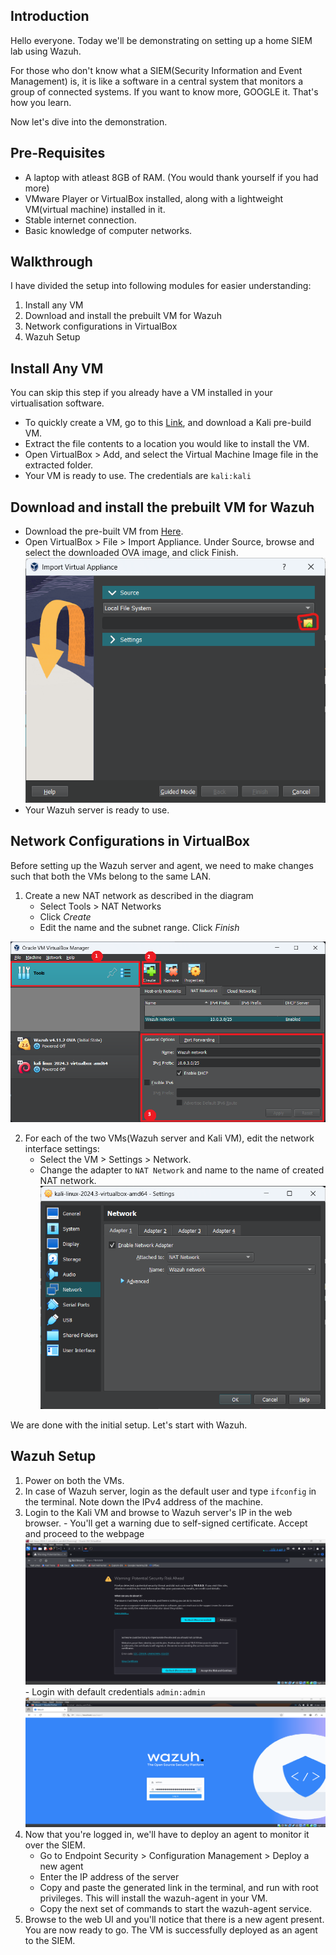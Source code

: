 ## Introduction

Hello everyone. Today we'll be demonstrating on setting up a home SIEM lab using Wazuh.

For those who don't know what a SIEM(Security Information and Event Management) is, it is like a software in a central system that monitors a group of connected systems. If you want to know more, GOOGLE it. That's how you learn.

Now let's dive into the demonstration.

## Pre-Requisites

- A laptop with atleast 8GB of RAM. (You would thank yourself if you had more)
- VMware Player or VirtualBox installed, along with a lightweight VM(virtual machine) installed in it.
- Stable internet connection.
- Basic knowledge of computer networks.

## Walkthrough

I have divided the setup into following modules for easier understanding:

1. Install any VM
2. Download and install the prebuilt VM for Wazuh
3. Network configurations in VirtualBox
4. Wazuh Setup

## Install Any VM

You can skip this step if you already have a VM installed in your virtualisation software.

- To quickly create a VM, go to this [Link](https://www.kali.org/get-kali/#kali-virtual-machines), and download a Kali pre-build VM.
- Extract the file contents to a location you would like to install the VM.
- Open VirtualBox > Add, and select the Virtual Machine Image file in the extracted folder.
- Your VM is ready to use. The credentials are `kali:kali`

## Download and install the prebuilt VM for Wazuh

- Download the pre-built VM from [Here](https://documentation.wazuh.com/current/deployment-options/virtual-machine/virtual-machine.html).
- Open VirtualBox > File > Import Appliance. Under Source, browse and select the downloaded OVA image, and click Finish. ![alt text](image.png)
- Your Wazuh server is ready to use.

## Network Configurations in VirtualBox

Before setting up the Wazuh server and agent, we need to make changes such that both the VMs belong to the same LAN.

1. Create a new NAT network as described in the diagram
   - Select Tools > NAT Networks
   - Click _Create_
   - Edit the name and the subnet range. Click _Finish_

![alt text](image-2.png)

2. For each of the two VMs(Wazuh server and Kali VM), edit the network interface settings:
   - Select the VM > Settings > Network.
   - Change the adapter to `NAT Network` and name to the name of created NAT network.
     ![alt text](image-3.png)

We are done with the initial setup. Let's start with Wazuh.

## Wazuh Setup

1. Power on both the VMs.
2. In case of Wazuh server, login as the default user and type `ifconfig` in the terminal. Note down the IPv4 address of the machine.
3. Login to the Kali VM and browse to Wazuh server's IP in the web browser. - You'll get a warning due to self-signed certificate. Accept and proceed to the webpage
   ![alt text](image-1.png) - Login with default credentials `admin:admin`
   ![alt text](image-4.png)
4. Now that you're logged in, we'll have to deploy an agent to monitor it over the SIEM.
   - Go to Endpoint Security > Configuration Management > Deploy a new agent
   - Enter the IP address of the server
   - Copy and paste the generated link in the terminal, and run with root privileges. This will install the wazuh-agent in your VM.
   - Copy the next set of commands to start the wazuh-agent service.
5. Browse to the web UI and you'll notice that there is a new agent present. You are now ready to go. The VM is successfully deployed as an agent to the SIEM.
